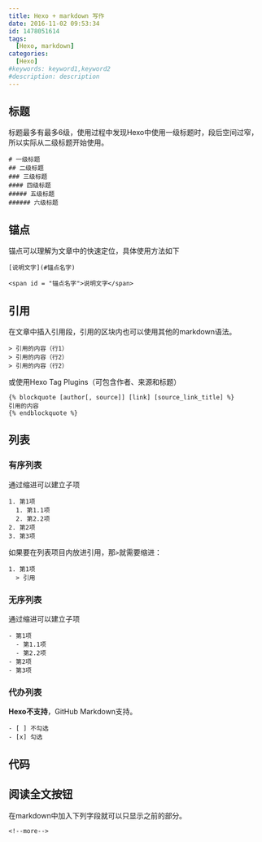 ```yaml
---
title: Hexo + markdown 写作
date: 2016-11-02 09:53:34
id: 1478051614
tags:
  [Hexo, markdown]
categories:
  [Hexo]
#keywords: keyword1,keyword2
#description: description
---
```


## 标题

标题最多有最多6级，使用过程中发现Hexo中使用一级标题时，段后空间过窄，所以实际从二级标题开始使用。

```
# 一级标题
## 二级标题
### 三级标题
#### 四级标题
##### 五级标题
###### 六级标题
```

## 锚点

锚点可以理解为文章中的快速定位，具体使用方法如下

`[说明文字](#锚点名字)`

`<span id = "锚点名字">说明文字</span>`

## 引用

在文章中插入引用段，引用的区块内也可以使用其他的markdown语法。

```
> 引用的内容（行1）
> 引用的内容（行2）
> 引用的内容（行2）
```

或使用Hexo Tag Plugins（可包含作者、来源和标题）

```
{% blockquote [author[, source]] [link] [source_link_title] %}
引用的内容
{% endblockquote %}
```

<!--more-->

## 列表

### 有序列表

通过缩进可以建立子项

```
1. 第1项
  1. 第1.1项
  2. 第2.2项
2. 第2项
3. 第3项
```

如果要在列表项目内放进引用，那`>`就需要缩进：

```
1. 第1项
  > 引用
```


### 无序列表

通过缩进可以建立子项

```
- 第1项
  - 第1.1项
  - 第2.2项
- 第2项
- 第3项
```

### 代办列表

**Hexo不支持**，GitHub Markdown支持。

```
- [ ] 不勾选
- [x] 勾选
```

## 代码


## 阅读全文按钮

在markdown中加入下列字段就可以只显示之前的部分。

`<!--more-->`
